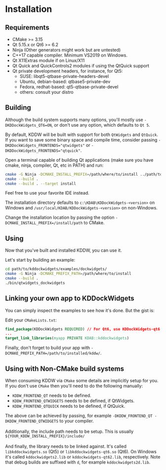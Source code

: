 # Installation

## Requirements

- CMake >= 3.15
- Qt 5.15.x or Qt6 >= 6.2
- Ninja (Other generators might work but are untested)
- C++17 capable compiler. Minimum VS2019 on Windows.
- Qt X11Extras module if on Linux/X11
- Qt Quick and QuickControls2 modules if using the QtQuick support
- Qt private development headers, for instance, for Qt5:
  - SUSE: libqt5-qtbase-private-headers-devel
  - Ubuntu, debian-based: qtbase5-private-dev
  - Fedora, redhat-based: qt5-qtbase-private-devel
  - others: consult your distro

## Building

Although the build system supports many options, you'll mostly use `-DKDDockWidgets_QT6=ON`, or don't use any option, which defaults to `Qt 5`.

By default, KDDW will be built with support for both `QtWidgets` and `QtQuick`. If you want to save some binary space and compile time,
consider passing `-DKDDockWidgets_FRONTENDS="qtwidgets"` or `-DKDDockWidgets_FRONTENDS="qtquick"`.

Open a terminal capable of building Qt applications (make sure you have cmake, ninja, compiler, Qt, etc in PATH) and run:

```bash
cmake -G Ninja -DCMAKE_INSTALL_PREFIX=/path/where/to/install ../path/to/kddockwidgets
cmake --build .
cmake --build . --target install
```

Feel free to use your favorite IDE instead.

The installation directory defaults to `c:\KDAB\KDDockWidgets-<version>` on Windows
and `/usr/local/KDAB/KDDockWidgets-<version>` on non-Windows.

Change the installation location by passing the option `-DCMAKE_INSTALL_PREFIX=/install/path` to CMake.


## Using

Now that you've built and installed KDDW, you can use it.

Let's start by building an example:

```bash
cd path/to/kddockwidgets/examples/dockwidgets/
cmake -G Ninja -DCMAKE_PREFIX_PATH=/path/where/to/install
cmake --build .
./bin/qtwidgets_dockwidgets
```

## Linking your own app to KDDockWidgets

You can simply inspect the examples to see how it's done. But the gist is:

Edit your `CMakeLists.txt`:

```cmake
find_package(KDDockWidgets REQUIRED) // For Qt6, use KDDockWidgets-qt6 instead here.
...
target_link_libraries(myapp PRIVATE KDAB::kddockwidgets)
```
Finally, don't forget to build your app with `-DCMAKE_PREFIX_PATH=/path/to/installed/kddw/`.

## Using with Non-CMake build systems

When consuming KDDW via `CMake` some details are implicitly setup for you. If you don't use `CMake` then you'll need to do the following manually:
- `KDDW_FRONTEND_QT` needs to be defined.
- `KDDW_FRONTEND_QTWIDGETS` needs to be defined, if QtWidgets.
- `KDDW_FRONTEND_QTQUICK` needs to be defined, if QtQuick.

The above can be achieved by passing, for example `-DKDDW_FRONTEND_QT -DKDDW_FRONTEND_QTWIDGETS` to your compiler. <br><br>
Additionally, the include path needs to be setup. This is usually `${YOUR_KDDW_INSTALL_PREFIX}/include/`
<br><br>
And finally, the library needs to be linked against. It's called `libkddockwidgets.so` (Qt5) or `libkddockwidgets-qt6.so` (Qt6). On Windows it's called `kddockwidgets2.lib` or `kddockwidgets-qt62.lib`, respectively. Note that debug builds are suffixed with `d`, for example `kddockwidgets2d.lib`.
